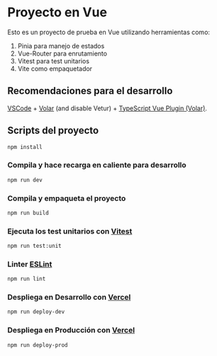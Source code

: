 # Proyecto en Vue

Esto es un proyecto de prueba en Vue utilizando herramientas como:
1. Pinia para manejo de estados
2. Vue-Router para enrutamiento
3. Vitest para test unitarios
4. Vite como empaquetador

## Recomendaciones para el desarrollo

[VSCode](https://code.visualstudio.com/) + [Volar](https://marketplace.visualstudio.com/items?itemName=johnsoncodehk.volar) (and disable Vetur) + [TypeScript Vue Plugin (Volar)](https://marketplace.visualstudio.com/items?itemName=johnsoncodehk.vscode-typescript-vue-plugin).


## Scripts del proyecto

```sh
npm install
```

### Compila y hace recarga en caliente para desarrollo

```sh
npm run dev
```

### Compila y empaqueta el proyecto

```sh
npm run build
```

### Ejecuta los test unitarios con [Vitest](https://vitest.dev/)

```sh
npm run test:unit
```

### Linter [ESLint](https://eslint.org/)

```sh
npm run lint
```

### Despliega en Desarrollo con [Vercel](https://vercel.com/)

```sh
npm run deploy-dev
```

### Despliega en Producción con [Vercel](https://vercel.com//)

```sh
npm run deploy-prod
```